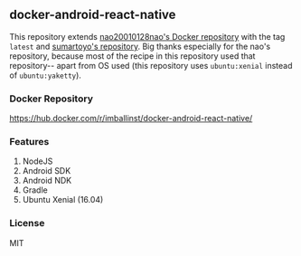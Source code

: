 ## docker-android-react-native
This repository extends [nao20010128nao's Docker repository](https://hub.docker.com/r/nao20010128nao/android-build/tags/) with the tag `latest` and [sumartoyo's repository](https://github.com/sumartoyo/docker-android-nodejs). Big thanks especially for the nao's repository, because most of the recipe in this repository used that repository-- apart from OS used (this repository uses `ubuntu:xenial` instead of `ubuntu:yaketty`).

### Docker Repository
https://hub.docker.com/r/imballinst/docker-android-react-native/

### Features
1. NodeJS
2. Android SDK
3. Android NDK
4. Gradle
5. Ubuntu Xenial (16.04)

### License
MIT
